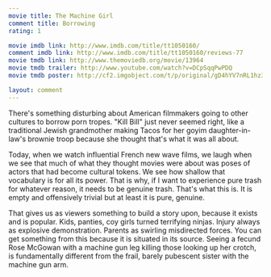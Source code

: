 ```yaml
---
movie title: The Machine Girl
comment title: Borrowing
rating: 1

movie imdb link: http://www.imdb.com/title/tt1050160/
comment imdb link: http://www.imdb.com/title/tt1050160/reviews-77
movie tmdb link: http://www.themoviedb.org/movie/13964
movie tmdb trailer: http://www.youtube.com/watch?v=DCpSqqPwPDQ
movie tmdb poster: http://cf2.imgobject.com/t/p/original/gD4hYV7nRL1hz3ikqX49TuKDSj0.jpg

layout: comment
---
```


There's something disturbing about American filmmakers going to other cultures to borrow porn tropes. "Kill Bill" just never seemed right, like a traditional Jewish grandmother making Tacos for her goyim daughter-in-law's brownie troop because she thought that's what it was all about.

Today, when we watch influential French new wave films, we laugh when we see that much of what they thought movies were about was poses of actors that had become cultural tokens. We see how shallow that vocabulary is for all its power. That is why, if I want to experience pure trash for whatever reason, it needs to be genuine trash. That's what this is. It is empty and offensively trivial but at least it is pure, genuine. 

That gives us as viewers something to build a story upon, because it exists and is popular. Kids, panties, coy girls turned terrifying ninjas. Injury always as explosive demonstration. Parents as swirling misdirected forces. You can get something from this because it is situated in its source. Seeing a fecund Rose McGowan with a machine gun leg killing those looking up her crotch, is fundamentally different from the frail, barely pubescent sister with the machine gun arm.